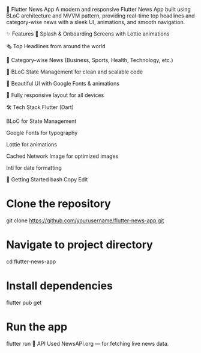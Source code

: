 📰 Flutter News App
A modern and responsive Flutter News App built using BLoC architecture and MVVM pattern, providing real-time top headlines and category-wise news with a sleek UI, animations, and smooth navigation.

✨ Features
🚀 Splash & Onboarding Screens with Lottie animations

🗞 Top Headlines from around the world

📂 Category-wise News (Business, Sports, Health, Technology, etc.)

🎯 BLoC State Management for clean and scalable code

🎨 Beautiful UI with Google Fonts & animations

📱 Fully responsive layout for all devices


🛠 Tech Stack
Flutter (Dart)

BLoC for State Management

Google Fonts for typography

Lottie for animations

Cached Network Image for optimized images

Intl for date formatting

🚀 Getting Started
bash
Copy
Edit
# Clone the repository
git clone https://github.com/yourusername/flutter-news-app.git

# Navigate to project directory
cd flutter-news-app

# Install dependencies
flutter pub get

# Run the app
flutter run
📡 API Used
NewsAPI.org — for fetching live news data.
